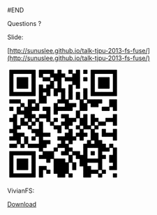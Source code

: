 #END

Questions ?

Slide:

[http://sunuslee.github.io/talk-tjpu-2013-fs-fuse/](http://sunuslee.github.io/talk-tjpu-2013-fs-fuse/)

![2d](resources/2d.png)

VivianFS:

[Download](resources/vivianfs.tar)

